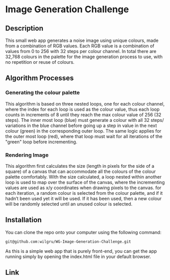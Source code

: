 # Image Generation Challenge

## Description
This small web app generates a noise image using unique colours, made from a combination of RGB values. Each RGB value is a combination of values from 0 to 256 with 32 steps per colour channel. In total there are 32,768 colours in the palette for the image generation process to use,  with no repetition or reuse of colours. 

## Algorithm Processes
### Generating the colour palette
This algorithm is based on three nested loops, one for each colour channel, where the index for each loop is used as the colour value, thus each loop counts in increments of 8 until they reach the max colour value of 256 (32 steps). The inner most loop (blue) must generate a colour with all 32 steps/ variations in the blue channel before going up a step in value in the next colour (green) in the corresponding outer loop. The same logic applies for the outer most loop (red), where that loop must wait for all iterations of the "green" loop before incrementing.

### Rendering Image
This algorithm first calculates the size (length in pixels for the side of a square) of a canvas that can accommodate all the colours of the colour palette comfortably. With the size calculated, a loop nested within another loop is used to map over the surface of the canvas, where the incrementing values are used as x/y coordinates when drawing pixels to the canvas. for each iteration, a random colour is selected from the colour palette, and if it hadn’t been used yet it will be used. If it has been used, then a new colour will be randomly selected until an unused colour is selected.

## Installation
You can clone the repo onto your computer using the following command:

```
git@github.com:wilgru/WG-Image-Generation-Challenge.git
```

As this is a simple web app that is purely front-end, you can get the app running simply by opening the index.html file in your default browser.

## Link



